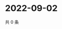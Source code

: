 # 2022-09-02

共 0 条

<!-- BEGIN WEIBO -->
<!-- 最后更新时间 Fri Sep 02 2022 16:11:20 GMT+0800 (China Standard Time) -->

<!-- END WEIBO -->
